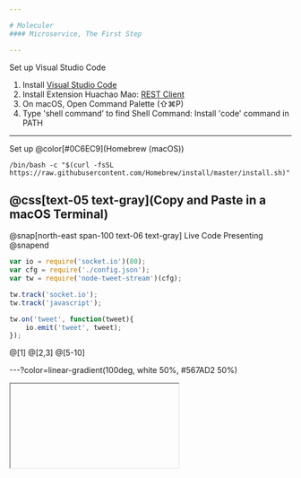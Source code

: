 ```yaml
---

# Moleculer
#### Microservice, The First Step

---
```


Set up Visual Studio Code
1. Install [Visual Studio Code](https://code.visualstudio.com/download)
2. Install Extension Huachao Mao: [REST Client](https://marketplace.visualstudio.com/items?itemName=humao.rest-client)
3. On macOS, Open Command Palette (⇧⌘P)
4. Type 'shell command’ to find
        Shell Command: Install 'code' command in PATH
---

Set up @color[#0C6EC9](Homebrew &#40;macOS&#41;)

```
/bin/bash -c "$(curl -fsSL https://raw.githubusercontent.com/Homebrew/install/master/install.sh)"
```
@css[text-05 text-gray](Copy and Paste in a macOS Terminal)
---

@snap[north-east span-100 text-06 text-gray]
Live Code Presenting
@snapend

```js
var io = require('socket.io')(80);
var cfg = require('./config.json');
var tw = require('node-tweet-stream')(cfg);

tw.track('socket.io');
tw.track('javascript');

tw.on('tweet', function(tweet){
    io.emit('tweet', tweet);
});
```

@[1]
@[2,3]
@[5-10]

---?color=linear-gradient(100deg, white 50%, #567AD2 50%)

<iframe class="stretch" data-src="https://codesandbox.io/s/github/moleculerjs/sandbox-moleculer-api-routing/tree/master/?fontsize=14"></iframe>
